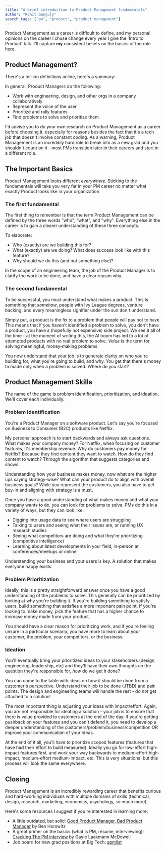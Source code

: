 ```yaml
---
title: "A brief introduction to Product Management fundamentals"
author: "Rohit Ganguly"
search_tags: ["pm", "product", "product management"]
---
```


Product Management as a career is difficult to define, and my personal opinions on the career I chose change every year I give the 'Intro to Product' talk. I'll capture **my** consistent beliefs on the basics of the role here.

## Product Management?

There's a million definitions online, here's a summary:

In general, Product Managers do the following:
- Work with engineering, design, and other orgs in a company collaboratively
- Represent the voice of the user
- Prioritize and rally features
- Find problems to solve and prioritize them

I'd advise you to do your own research on Product Management as a career before choosing it, especially for reasons besides the fact that it's a tech job that doesn't involve constant coding. As a warning, Product Management is an incredibly hard role to break into as a new grad and you shouldn't count on it - most PMs transition later in their careers and start in a different role.

## The Important Basics

Product Management looks different *everywhere*. Sticking to the fundamentals will take you very far in your PM career no matter what exactly Product looks like in your organization. 

### The first fundamental
The first thing to remember is that the term Product Management can be defined by the three words "who", "what", and "why". Everything else in the career is to gain a clearer understanding of these three concepts.

To elaborate:
- Who (exactly) are we building this for?
- What (exactly) are we doing? What does success look like with this feature?
- Why should we do this (and not something else)?

In the scope of an engineering team, the job of the Product Manager is to clarify the work to be done, and have a clear reason why.

### The second fundamental
To be successful, you must understand what makes a product. This is something that *somehow*, people with Ivy League degrees, venture backing, and every meaningless signifier under the sun don't understand.

Simply put, a product is the fix to a problem that people will pay not to have. This means that if you haven't identified a problem to solve, you don't have a product, you have a (hopefully not expensive) side project. We see it all of the time - at the moment of writing this, the AI boom has led to a lot of attempted products with no real problem to solve. *Value* is the term for solving meaningful, money-making problems.

You now understand that your job is to generate clarity on who you're building for, what you're going to build, and why. You get that there's money to made only when a problem is solved. Where do you start?

## Product Management Skills

The name of the game is problem identification, prioritization, and ideation. We'll cover each individually.

### Problem Identification

You're a Product Manager on a software product. Let's say you're focused on Business to Consumer (B2C) products like Netflix.

My personal approach is to start backwards and always ask questions. What makes your company money? For Netflix, when focusing on customer features, it's  membership revenue. Why do customers pay money for Netflix? Because they find content they want to watch. How do they find content to watch? Through the algorithm that suggests categories and shows.

Understanding how your business makes money, now what are the higher ups saying strategy-wise? What can your product do to align with  overall business goals? While you represent the customers, you also have to get buy-in and aligning with strategy is a must.

Once you have a good understanding of what makes money and what your company wants to do, you can look for problems to solve. PMs do this in a variety of ways, but they can look like:

- Digging into usage data to see where users are struggling
- Talking to users and seeing what their issues are, or running UX research studies
- Seeing what competitors are doing and what they're prioritizing (competitive intelligence)
- Learning about latest developments in your field, in-person at conferences/meetups or online

Understanding your business and your users is key. A solution that makes everyone happy exists.

### Problem Prioritization

Ideally, this is a pretty straightforward answer once you have a good understanding of the problems to solve. This generally can be prioritized by looking at why you're building it. If you're building something to satisfy users, build something that satisfies a more important pain point. If you're looking to make money, pick the feature that has a higher chance to increase money made from your product.

You should have a clear reason for prioritizing work, and if you're feeling unsure in a particular scenario, you have more to learn about your customer, the problem, your competitors, or the business.

### Ideation

You'll eventually bring your prioritized ideas to your stakeholders (design, engineering, leadership, etc) and they'll have their own thoughts on the question they're responsible for, *how* do we get it done? 

You can come to the table with ideas on how it should be done from a customer's perspective. Understand their job to be done (JTBD) and pain points. The design and engineering teams will handle the rest - do *not* get attached to a solution! 

The most important thing is adjusting your ideas with impact/effort. Again, you are not responsible for ideating a solution - your job is to ensure that there is value provided to customers at the end of the day. If you're getting pushback on your features and you can't defend it, you need to develop a deeper understanding of the customers/problem/business/competition OR improve your communication of your ideas.

At the end of it all, you'll have to prioritize scoped features (features that have had their effort to build measured). Ideally you go for low-effort high-impact features first, and work your way backwards to medium-effort high-impact, medium-effort medium-impact, etc. This is very situational but this process will look the same everywhere.

## Closing

Product Management is an incredibly rewarding career that benefits curious and hard-working individuals with multiple domains of skills (technical, design, research, marketing, economics, psychology, so much more).

Here's some resources I suggest if you're interested in learning more:

- A little outdated, but solid: [Good Product Manager, Bad Product Manager](https://a16z.com/good-product-manager-bad-product-manager/) by Ben Horowitz
- A great primer on the basics (what is PM, resume, interviewing): [Cracking The PM interview](https://www.crackingthepminterview.com/) by Gayle Laakmann McDowell
- Job board for new grad positions at Big Tech: [apmlist](https://apmlist.com)
